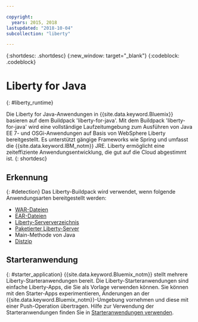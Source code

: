 ```yaml
---

copyright:
  years: 2015, 2018
lastupdated: "2018-10-04"
subcollection: "liberty"

---
```


{:shortdesc: .shortdesc}
{:new_window: target="_blank"}
{:codeblock: .codeblock}

# Liberty for Java
{: #liberty_runtime}

Die Liberty for Java-Anwendungen in {{site.data.keyword.Bluemix}} basieren auf dem Buildpack 'liberty-for-java'. Mit dem Buildpack 'liberty-for-java' wird eine vollständige Laufzeitumgebung zum Ausführen von Java EE 7- und OSGi-Anwendungen auf Basis von WebSphere Liberty bereitgestellt. Es unterstützt gängige Frameworks wie Spring und umfasst die {{site.data.keyword.IBM_notm}} JRE. Liberty ermöglicht eine zeiteffiziente Anwendungsentwicklung, die gut auf die Cloud abgestimmt ist.
{: shortdesc}

## Erkennung
{: #detection}
Das Liberty-Buildpack wird verwendet, wenn folgende Anwendungsarten bereitgestellt werden:
* [WAR-Dateien](/docs/runtimes/liberty/optionsForPushing.html#stand_alone_apps)
* [EAR-Dateien](/docs/runtimes/liberty/optionsForPushing.html#stand_alone_apps)
* [Liberty-Serververzeichnis](/docs/runtimes/liberty/optionsForPushing.html#server_directory)
* [Paketierter Liberty-Server](/docs/runtimes/liberty/optionsForPushing.html#packaged_server)
* Main-Methode von Java
* [Distzip](https://github.com/cloudfoundry/ibm-websphere-liberty-buildpack/blob/master/docs/container-distZip.md)

## Starteranwendung
{: #starter_application}
{{site.data.keyword.Bluemix_notm}} stellt mehrere Liberty-Starteranwendungen bereit.  Die Liberty-Starteranwendungen sind einfache Liberty-Apps, die Sie als Vorlage verwenden können. Sie können mit den Starter-Apps experimentieren, Änderungen an der {{site.data.keyword.Bluemix_notm}}-Umgebung vornehmen und diese mit einer Push-Operation übertragen.  Hilfe zur Verwendung der Starteranwendungen finden Sie in [Starteranwendungen verwenden](/docs/runtimes-common/starter_app_usage.html).
